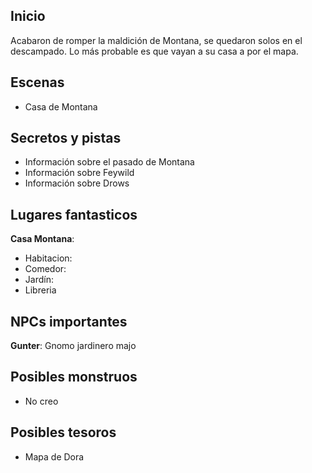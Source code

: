 ## Inicio

Acabaron de romper la maldición de Montana, se quedaron solos en el descampado.
Lo más probable es que vayan a su casa a por el mapa.

## Escenas

- Casa de Montana

## Secretos y pistas

- Información sobre el pasado de Montana
- Información sobre Feywild
- Información sobre Drows

## Lugares fantasticos

**Casa Montana**:
- Habitacion:
- Comedor:
- Jardín:
- Libreria



## NPCs importantes

**Gunter**: Gnomo jardinero majo

## Posibles monstruos

- No creo

## Posibles tesoros

- Mapa de Dora